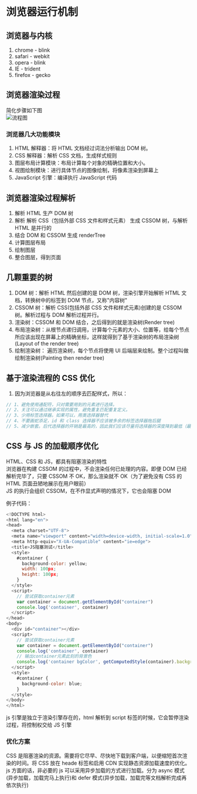 # 浏览器运行机制

## 浏览器与内核

1. chrome - blink
2. safari - webkit
3. opera - blink
4. IE - trident
5. firefox - gecko

## 浏览器渲染过程

简化步骤如下图  
![流程图](https://user-gold-cdn.xitu.io/2018/9/27/16618c7f0cb0768a?imageslim,"流程图")

### 浏览器几大功能模块

1. HTML 解释器：将 HTML 文档经过词法分析输出 DOM 树。
2. CSS 解释器：解析 CSS 文档，生成样式规则
3. 图层布局计算模块：布局计算每个对象的精确位置和大小。
4. 视图绘制模块：进行具体节点的图像绘制，将像素渲染到屏幕上
5. JavaScript 引擎：编译执行 JavaScript 代码

## 浏览器渲染过程解析

1. 解析 HTML 生产 DOM 树
2. 解析 解析 CSS（包括外部 CSS 文件和样式元素） 生成 CSSOM 树，与解析 HTML 是并行的
3. 结合 DOM 和 CSSOM 生成 renderTree
4. 计算图层布局
5. 绘制图层
6. 整合图层，得到页面

## 几颗重要的树

1. DOM 树：解析 HTML 然后创建的是 DOM 树，渲染引擎开始解析 HTML 文档，转换树中的标签到 DOM 节点，又称"内容树"
2. CSSOM 树：解析 CSS(包括外部 CSS 文件和样式元素)创建的是 CSSOM 树。解析过程与 DOM 解析过程并行。
3. 渲染树：CSSOM 和 DOM 结合，之后得到的就是渲染树(Render tree)
4. 布局渲染树：从根节点递归调用，计算每个元素的大小、位置等，给每个节点所应该出现在屏幕上的精确坐标，这样就得到了基于渲染树的布局渲染树(Layout of the render tree)
5. 绘制渲染树： 遍历渲染树，每个节点将使用 UI 后端层来绘制。整个过程叫做绘制渲染树(Painting then render tree)

## 基于渲染流程的 CSS 优化

1. 因为浏览器是从右往左的顺序去匹配样式，所以：

```js
// 1、避免使用通配符，只对需要用到的元素进行选择。
// 2、关注可以通过继承实现的属性，避免重复匹配重复定义。
// 3、少用标签选择器。如果可以，用类选择器替代
// 4、不要画蛇添足，id 和 class 选择器不应该被多余的标签选择器拖后腿
// 5、减少嵌套。后代选择器的开销是最高的，因此我们应该尽量将选择器的深度降到最低（最高不要超过三层），尽可能使用类来关联每一个标签元素。
```

## CSS 与 JS 的加载顺序优化

HTML、CSS 和 JS，都具有阻塞渲染的特性  
浏览器在构建 CSSOM 的过程中，不会渲染任何已处理的内容。即便 DOM 已经解析完毕了，只要 CSSOM 不 OK，那么渲染就不 OK（为了避免没有 CSS 的 HTML 页面丑陋地展示在用户眼前）  
JS 的执行会组织 CSSOM，在不作显式声明的情况下，它也会阻塞 DOM

例子代码：

```js
<!DOCTYPE html>
<html lang="en">
<head>
  <meta charset="UTF-8">
  <meta name="viewport" content="width=device-width, initial-scale=1.0">
  <meta http-equiv="X-UA-Compatible" content="ie=edge">
  <title>JS阻塞测试</title>
  <style>
    #container {
      background-color: yellow;
      width: 100px;
      height: 100px;
    }
  </style>
  <script>
    // 尝试获取container元素
    var container = document.getElementById("container")
    console.log('container', container)
  </script>
</head>
<body>
  <div id="container"></div>
  <script>
    // 尝试获取container元素
    var container = document.getElementById("container")
    console.log('container', container)
    // 输出container元素此刻的背景色
    console.log('container bgColor', getComputedStyle(container).backgroundColor)
  </script>
  <style>
    #container {
      background-color: blue;
    }
  </style>
</body>
</html>
```

js 引擎是独立于渲染引擎存在的，html 解析到 script 标签的时候，它会暂停渲染过程，将控制权交给 JS 引擎

### 优化方案

CSS 是阻塞渲染的资源。需要将它尽早、尽快地下载到客户端，以便缩短首次渲染的时间。将 CSS 放在 heade 标签和启用 CDN 实现静态资源加载速度的优化。  
js 方面的话，非必要的 js 可以采用异步加载的方式进行加载。分为 async 模式(异步加载，加载完马上执行)和 defer 模式(异步加载，加载完等文档解析完成再依次执行)
